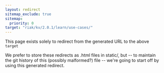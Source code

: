 ```yaml
---
layout: redirect
sitemap_exclude: true
sitemap:
  priority: 0
target: "riak/kv/2.0.1/learn/use-cases/"
---
```


This page exists solely to redirect from the generated URL to the above `target`

We prefer to store these redirects as .html files in static/, but -- to maintain
the git history of this (possibly malformed?) file -- we're going to start off
by using this generated redirect.

